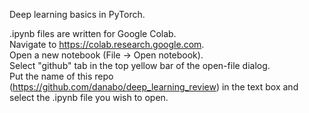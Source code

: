 Deep learning basics in PyTorch.

.ipynb files are written for Google Colab.  
Navigate to https://colab.research.google.com.  
Open a new notebook (File -> Open notebook).  
Select "github" tab in the top yellow bar of the open-file dialog.  
Put the name of this repo (https://github.com/danabo/deep_learning_review) in the text box and select the .ipynb file you wish to open.  
